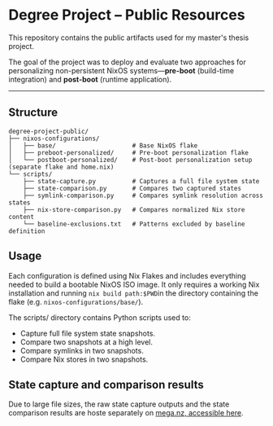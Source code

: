# Degree Project – Public Resources

This repository contains the public artifacts used for my master's thesis project.

The goal of the project was to deploy and evaluate two approaches for personalizing non-persistent NixOS systems—**pre-boot** (build-time integration) and **post-boot** (runtime application).

---

## Structure

```
degree-project-public/
├── nixos-configurations/
│   ├── base/                     # Base NixOS flake
│   ├── preboot-personalized/     # Pre-boot personalization flake
│   └── postboot-personalized/    # Post-boot personalization setup (separate flake and home.nix)
└── scripts/
    ├── state-capture.py          # Captures a full file system state
    ├── state-comparison.py       # Compares two captured states
    ├── symlink-comparison.py     # Compares symlink resolution across states
    ├── nix-store-comparison.py   # Compares normalized Nix store content
    └── baseline-exclusions.txt   # Patterns excluded by baseline definition
````

## Usage

Each configuration is defined using Nix Flakes and includes everything needed to build a bootable NixOS ISO image. It only requires a working Nix installation and running `nix build path:$PWD`in the directory containing the flake (e.g. `nixos-configurations/base/`).

The scripts/ directory contains Python scripts used to:
- Capture full file system state snapshots.
- Compare two snapshots at a high level.
- Compare symlinks in two snapshots.
- Compare Nix stores in two snapshots.

## State capture and comparison results

Due to large file sizes, the raw state capture outputs and the state comparison results are hoste separately on [mega.nz, accessible here](https://mega.nz/folder/s8YyXZBY#EwQGJrcQ5nPYZ8jkugyObw).



